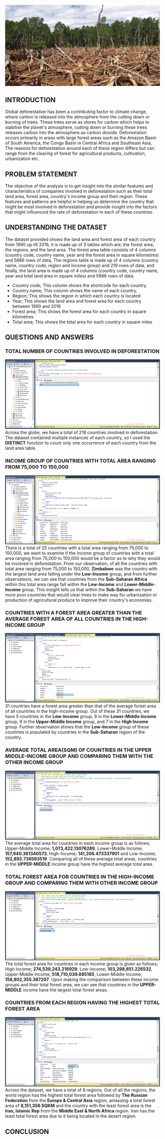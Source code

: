 ![](Deforestation.jpg)
## INTRODUCTION
Global deforestation has been a contributing factor to climate change, where carbon is released into the atmosphere from the cutting down or burning of trees. These trees serve as stores for carbon which helps to stabilise the planet's atmosphere, cutting down or burning these trees releases carbon into the atmosphere as carbon dioxide. Deforestation occurs primarily in areas with large forest areas such as the Amazon Basin of South America, the Congo Basin in Central Africa and Southeast Asia, The reasons for deforestation around each of these region differs but can range from the clearing of forest for agricultural products, cultivation, urbanization etc. 
## PROBLEM STATEMENT
The objective of the analysis is to get insight into the similar features and characteristics of companies involved in deforestation such as their total land area, forest area, country's income group and their region. These features and patterns are helpful in helping us determine the country that might be most involved in deforestation and provide insight into the factors that might influenced the rate of deforestation in each of these countries.
## UNDERSTANDING THE DATASET 
The dataset provided shows the land area and forest area of each country from 1990 up till 2016, it is made up of 3 tables which are; the forest area, the regions, and the land area. The forest area table consists of 4 columns (country code, country name, year and the forest area in square kilometres) and 5886 rows of data, The regions table is made up of 4 columns (country name, country code, region and income group) and 219 rows of data, and finally, the land area is made up of 4 columns (country code, country name, year and total land area in square miles) and 5886 rows of data.
- Country code; This column shows the shortcode for each country.
- Country name; This column shows the name of each country.
- Region; This shows the region in which each country is located
- Year; This shows the land area and forest area for each country between 1990 and 2016
- Forest area; This shows the forest area for each country in square kilometres
- Total area; This shows the total area for each country in square miles
## QUESTIONS AND ANSWERS
### TOTAL NUMBER OF COUNTRIES INVOLVED IN DEFORESTATION
![](1_number_of_countries.png)
Across the globe, we have a total of 218 countries involved in deforestation. The dataset contained multiple instances of each country, so I used the **DISTINCT** function to count only one occurrence of each country from the land area table.
### INCOME GROUP OF COUNTRIES WITH TOTAL AREA RANGING FROM 75,000 TO 150,000
![](2_income_group.png)
There is a total of 25 countries with a total area ranging from 75,000 to 150,000, we want to examine if the income group of countries with a total area ranging from 75,000 to 150,000 would be a factor as to why they would be involved in deforestation. From our observation, of all the countries with total area ranging from 75,000 to 150,000, **Zimbabwe** was the country with the largest land area falling under the **Low-Income** group, and from further observations, we can see that countries from the **Sub-Saharan Africa** within this total area range fall within the **Low-Income** and **Lower-Middle-Income** group. This insight tells us that within the **Sub-Saharan** we have more poor countries that would clear trees to make way for urbanization or production of agricultural produce to improve their country's economies.
### COUNTRIES WITH A FOREST AREA GREATER THAN THE AVERAGE FOREST AREA OF ALL COUNTRIES IN THE HIGH-INCOME GROUP
![](3.png)
31 countries have a forest area greater than that of the average forest area of all countries in the high-income group. Out of these 31 countries, we have 5 countries in the **Low-Income** group, 9 in the **Lower-Middle Income** group, 9 in the **Upper-Middle Income** group, and 7 in the **High Income** group. Further observation shows that the **Low-Income** group of these countries is populated by countries in the **Sub-Saharan** region of the country. 
### AVERAGE TOTAL AREA(SQM) OF COUNTRIES IN THE UPPER MIDDLE-INCOME GROUP AND COMPARING THEM WITH THE OTHER INCOME GROUP
![](4_average_total_area_sqm.png)
The average total area for countries in each income group is as follows; Upper-Middle Income; **1,073,422.13076289**, Lower-Middle Income; **157,940.361340573**, High-Income; **141,206.473337901** and Low-Income; **152,892.738583519**. Comparing all of these average total areas, countries in the **UPPER-MIDDLE** income group have the highest average total area.
### TOTAL FOREST AREA FOR COUNTRIES IN THE HIGH-INCOME GROUP AND COMPARING THEM WITH OTHER INCOME GROUP 
![](5_total_forest_area.png)
The total forest area for countries in each income group is given as follows; High Income; **274,539,243.216929**, Low-Income; **103,298,851.226532**, Upper-Middle Income; **518,710,039.885185**, Lower-Middle Income; **156,802,355.387207**. Upon making the comparison between these income groups and their total forest area, we can see that countries in the **UPPER-MIDDLE** income have the largest total forest areas.
### COUNTRIES FROM EACH REGION HAVING THE HIGHEST TOTAL FOREST AREA
![](6_highest_forest_area.png)
Across the dataset, we have a total of 8 regions. Out of all the regions, the world region has the highest total forest area followed by **The Russian Federation** from the **Europe & Central Asia** region, amassing a total forest area of **8,151,356 SQKM** and the country with the least forest area is the **Iran, Islamic Rep** from the **Middle East & North Africa** region. Iran has the least total forest area due to it being located in the desert region.
## CONCLUSION
